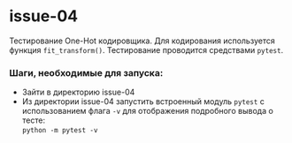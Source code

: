 # issue-04
Тестирование One-Hot кодировщика. Для кодирования используется функция `fit_transform()`.
Тестирование проводится средствами `pytest`.

### Шаги, необходимые для запуска:
- Зайти в директорию issue-04
- Из директории issue-04 запустить встроенный модуль `pytest` с использованием флага `-v` для отображения подробного вывода о тесте:\
```python -m pytest -v```